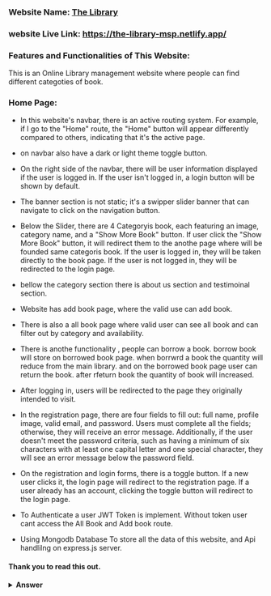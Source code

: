 ### Website Name: [The Library](https://the-library-msp.netlify.app)
### website Live Link: https://the-library-msp.netlify.app/

### Features and Functionalities of This Website: 

This is an Online Library management website where people can find different categoties of book.

### Home Page:
- In this website's navbar, there is an active routing system. For example, if I go to the "Home" route, the "Home" button will appear differently compared to others, indicating that it's the active page.
- on navbar also have a dark or light theme toggle button.

- On the right side of the navbar, there will be user information displayed if the user is logged in. If the user isn't logged in, a login button will be shown by default.

- The banner section is not static; it's a swipper slider banner that can navigate to click on the navigation button.

- Below the Slider, there are 4 Categoryis book, each featuring an image, category name, and a "Show More Book" button. If user click the "Show More Book" button, it will redirect them to the anothe page where will be founded same categoris book. If the user is logged in, they will be taken directly to the book page. If the user is not logged in, they will be redirected to the login page.
- bellow the category section there is about us section and testimoinal section.

- Website has add book page, where the valid use can add book.
- There is also a all book page where  valid user can see all book and can filter out by category and availability.
- There is anothe functionality , people can borrow a book. borrow book will store on borrowed book page. when borrwrd a book the quantity will reduce from the main library. and on the borrowed book page user can return the book. after rfeturn book the quantity of book will increased. 
- After logging in, users will be redirected to the page they originally intended to visit.

- In the registration page, there are four fields to fill out: full name, profile image, valid email, and password. Users must complete all the fields; otherwise, they will receive an error message. Additionally, if the user doesn't meet the password criteria, such as having a minimum of six characters with at least one capital letter and one special character, they will see an error message below the password field.

- On the registration and login forms, there is a toggle button. If a new user clicks it, the login page will redirect to the registration page. If a user already has an account, clicking the toggle button will redirect to the login page.
- To Authenticate a user JWT Token is implement. Without token user cant access the All Book and Add book route.
- Using Mongodb Database To store all the data of this website, and Api handlilng on express.js server.
#### Thank you to read this out.

<details><summary><b>Answer</b></summary>
<p>

#### Answer: A

<i>javascript is case sensetive. therefore we decleard a variable greeting but dont set a value, then declear "greetign" with the value of empty  object, but dont in a variable. so  this will initially set on global object. so it dont give error and result is {}</i>

</p>
</details>
